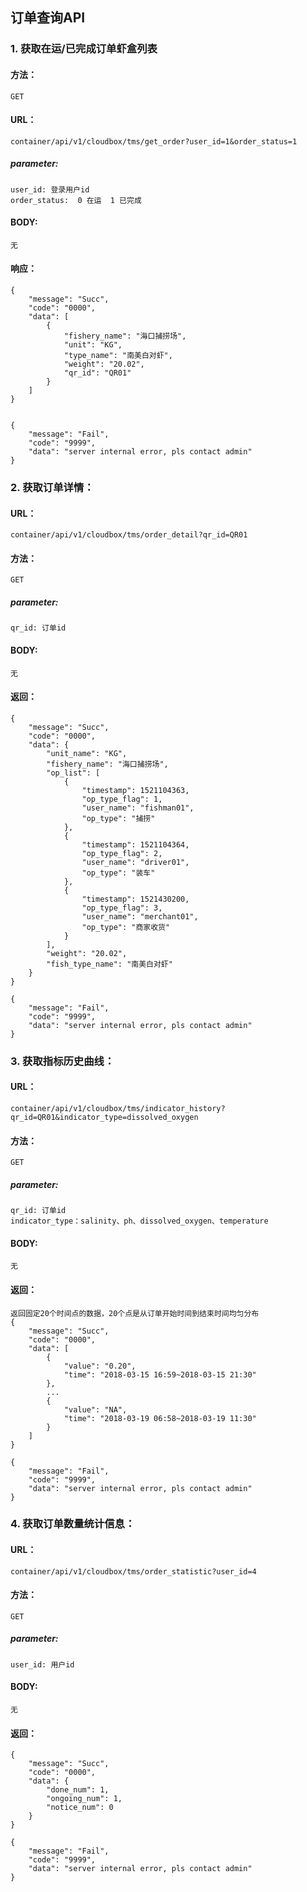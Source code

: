 ## 订单查询API

### 1. 获取在运/已完成订单虾盒列表

#### 方法：
 
`GET`

#### URL：

`container/api/v1/cloudbox/tms/get_order?user_id=1&order_status=1`
##### parameter:
```
user_id: 登录用户id
order_status:  0 在运  1 已完成
```

#### BODY:
`无`
#### 响应：

```
{
    "message": "Succ",
    "code": "0000",
    "data": [
        {
            "fishery_name": "海口捕捞场",
            "unit": "KG",
            "type_name": "南美白对虾",
            "weight": "20.02",
            "qr_id": "QR01"
        }
    ]
}


```

```
{
    "message": "Fail",
    "code": "9999",
    "data": "server internal error, pls contact admin"
}
```

### 2. 获取订单详情：

#### URL：

`container/api/v1/cloudbox/tms/order_detail?qr_id=QR01`

#### 方法： 

`GET`
##### parameter:
```
qr_id: 订单id
```

#### BODY:
 `无`
#### 返回：

```
{
    "message": "Succ",
    "code": "0000",
    "data": {
        "unit_name": "KG",
        "fishery_name": "海口捕捞场",
        "op_list": [
            {
                "timestamp": 1521104363,
                "op_type_flag": 1,
                "user_name": "fishman01",
                "op_type": "捕捞"
            },
            {
                "timestamp": 1521104364,
                "op_type_flag": 2,
                "user_name": "driver01",
                "op_type": "装车"
            },
            {
                "timestamp": 1521430200,
                "op_type_flag": 3,
                "user_name": "merchant01",
                "op_type": "商家收货"
            }
        ],
        "weight": "20.02",
        "fish_type_name": "南美白对虾"
    }
}
```

```
{
    "message": "Fail",
    "code": "9999",
    "data": "server internal error, pls contact admin"
}
```

### 3. 获取指标历史曲线：

#### URL： 

`container/api/v1/cloudbox/tms/indicator_history?qr_id=QR01&indicator_type=dissolved_oxygen`

#### 方法： 

`GET`
##### parameter:
```
qr_id: 订单id
indicator_type：salinity、ph、dissolved_oxygen、temperature
```

#### BODY:

`无`

#### 返回：
```
返回固定20个时间点的数据，20个点是从订单开始时间到结束时间均匀分布
{
    "message": "Succ",
    "code": "0000",
    "data": [
        {
            "value": "0.20",
            "time": "2018-03-15 16:59~2018-03-15 21:30"
        },
        ...
        {
            "value": "NA",
            "time": "2018-03-19 06:58~2018-03-19 11:30"
        }
    ]
}
```

```
{
    "message": "Fail",
    "code": "9999",
    "data": "server internal error, pls contact admin"
}
```

### 4. 获取订单数量统计信息：

#### URL：

`container/api/v1/cloudbox/tms/order_statistic?user_id=4`

#### 方法：

`GET`
##### parameter:
```
user_id: 用户id
```

#### BODY:

`无`

#### 返回：
```
{
    "message": "Succ",
    "code": "0000",
    "data": {
        "done_num": 1,
        "ongoing_num": 1,
        "notice_num": 0
    }
}
```

```
{
    "message": "Fail",
    "code": "9999",
    "data": "server internal error, pls contact admin"
}
```


